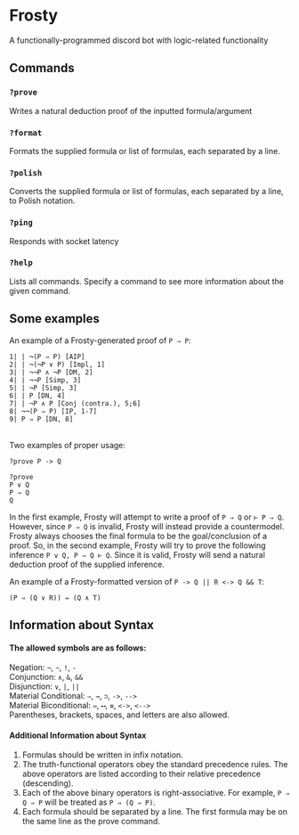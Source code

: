 # Frosty
A functionally-programmed discord bot with logic-related functionality

## Commands

### `?prove`

Writes a natural deduction proof of the inputted formula/argument

### `?format`

Formats the supplied formula or list of formulas, each separated by a line.

### `?polish`

Converts the supplied formula or list of formulas, each separated by a line, to Polish notation.

### `?ping`

Responds with socket latency

### `?help`

Lists all commands. Specify a command to see more information about the given command.


## Some examples
An example of a Frosty-generated proof of `P ⇒ P`:

`1| | ¬(P ⇒ P) [AIP]`<br/>
`2| | ¬(¬P ∨ P) [Impl, 1]`<br/>
`3| | ¬¬P ∧ ¬P [DM, 2]`<br/>
`4| | ¬¬P [Simp, 3]`<br/>
`5| | ¬P [Simp, 3]`<br/>
`6| | P [DN, 4]`<br/>
`7| | ¬P ∧ P [Conj (contra.), 5;6]`<br/>
`8| ¬¬(P ⇒ P) [IP, 1-7]`<br/>
`9| P ⇒ P [DN, 8]`<br/><br/>

Two examples of proper usage:

`?prove P -> Q`

```
?prove
P ∨ Q
P ⇒ Q
Q
```

In the first example, Frosty will attempt to write a proof of `P ⇒ Q` or `⊢ P ⇒ Q`. However, since `P ⇒ Q` is invalid, Frosty will instead provide a countermodel.
Frosty always chooses the final formula to be the goal/conclusion of a proof. So, in the second example, Frosty will try to prove the following inference `P ∨ Q, P ⇒ Q ⊢ Q`. Since it is valid, Frosty will send a natural deduction proof of the supplied inference.

An example of a Frosty-formatted version of `P -> Q || R <-> Q && T`:

`(P ⇒ (Q ∨ R)) ⇔ (Q ∧ T)`

## Information about Syntax

#### The allowed symbols are as follows:

Negation: `¬`, `~`, `!`, `-`<br/>
Conjunction: `∧`, `&`, `&&`<br/>
Disjunction: `∨`, `|`, `||`<br/>
Material Conditional: `⇒`, `→`, `⊃`, `->`, `-->`<br/>
Material Biconditional: `⇔`, `⟷`, `≡`, `<->`, `<-->`<br/>
Parentheses, brackets, spaces, and letters are also allowed.

#### Additional Information about Syntax

1. Formulas should be written in infix notation.
2. The truth-functional operators obey the standard precedence rules. The above operators are listed according to their relative precedence (descending).
3. Each of the above binary operators is right-associative. For example, `P ⇒ Q ⇒ P` will be treated as `P ⇒ (Q ⇒ P)`.
4. Each formula should be separated by a line. The first formula may be on the same line as the prove command.
